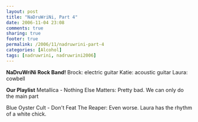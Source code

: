 ```yaml
---
layout: post
title: "NaDruWriNi, Part 4"
date: 2006-11-04 23:08
comments: true
sharing: true
footer: true
permalink: /2006/11/nadruwrini-part-4
categories: [Alcohol]
tags: [nadruwrini, nadruwrini2006]
---
```

<strong>NaDruWriNi Rock Band!</strong>
Brock: electric guitar
Katie: acoustic guitar
Laura: cowbell

<strong>Our Playlist</strong>
Metallica - Nothing Else Matters: Pretty bad.  We can only do the main part

Blue Oyster Cult - Don't Feat The Reaper: Even worse.  Laura has the rhythm of a white chick.
